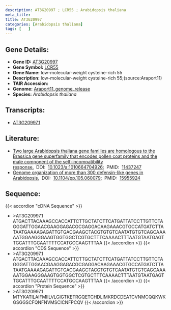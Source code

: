 ```yaml
---
description: AT3G20997 ; LCR55 ; Arabidopsis thaliana
meta_title:
title: AT3G20997
categories: [Arabidopsis thaliana]
tags: [   ]
---
```


## Gene Details:
- **Gene ID:** [AT3G20997](https://www.arabidopsis.org/locus?name=AT3G20997)
- **Gene Symbol:** <u>LCR55</u>
- **Gene Name:** low-molecular-weight cysteine-rich 55
- **Description:**   low-molecular-weight cysteine-rich 55;(source:Araport11)
- **TAIR Accession:** 
- **Genome:** [Araport11_genome_release](https://www.arabidopsis.org/download/list?dir=Genes%2FAraport11_genome_release)
- **Species:** *Arabidopsis thaliana*

## Transcripts:
   -  [AT3G20997.1](https://www.arabidopsis.org/gene?name=AT3G20997.1)
## Literature:
   - [Two large Arabidopsis thaliana gene families are homologous to the Brassica gene  superfamily that encodes pollen coat proteins and the male component of the  self-incompatibility response.](https://www.doi.org/10.1023/a:1010664704926)&nbsp;&nbsp;DOI:&nbsp;&nbsp;[10.1023/a:1010664704926](https://www.doi.org/10.1023/a:1010664704926);&nbsp;&nbsp;PMID:&nbsp;&nbsp;[11437247](https://pubmed.ncbi.nlm.nih.gov/11437247/)
   - [Genome organization of more than 300 defensin-like genes in Arabidopsis.](https://www.doi.org/10.1104/pp.105.060079)&nbsp;&nbsp;DOI:&nbsp;&nbsp;[10.1104/pp.105.060079](https://www.doi.org/10.1104/pp.105.060079);&nbsp;&nbsp;PMID:&nbsp;&nbsp;[15955924](https://pubmed.ncbi.nlm.nih.gov/15955924/)
## Sequence:
{{< accordion "cDNA Sequence" >}}
- \>AT3G20997.1
ATGACTTACAAAGCCACCATTCTTGCTATCTTCATGATTATCCTTGTTCTAGGGATTGGAACGAAGGAGACGCGAGGACAAGAAACGTGCCATGATCTTATAATGAAAAGAGATTGTGACGAAGCTACGTGTGTCAATATGTGTCAGCAAAAATGGAAGGGAAGTGGTGGCTCGTGCTTTCAAAACTTTAATGTAATGAGTTGCATTTGCAATTTTCCATGCCAAGTTTAA
{{< /accordion >}}
{{< accordion "CDS Sequence" >}}
- \>AT3G20997.1
ATGACTTACAAAGCCACCATTCTTGCTATCTTCATGATTATCCTTGTTCTAGGGATTGGAACGAAGGAGACGCGAGGACAAGAAACGTGCCATGATCTTATAATGAAAAGAGATTGTGACGAAGCTACGTGTGTCAATATGTGTCAGCAAAAATGGAAGGGAAGTGGTGGCTCGTGCTTTCAAAACTTTAATGTAATGAGTTGCATTTGCAATTTTCCATGCCAAGTTTAA
{{< /accordion >}}
{{< accordion "Protein Sequence" >}}
- \>AT3G20997.1
MTYKATILAIFMIILVLGIGTKETRGQETCHDLIMKRDCDEATCVNMCQQKWKGSGGSCFQNFNVMSCICNFPCQV
{{< /accordion >}}
